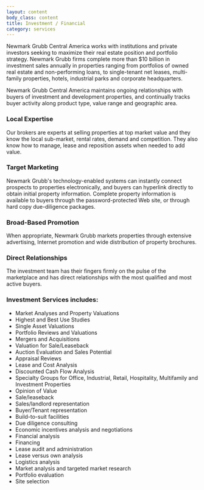 ```yaml
---
layout: content
body_class: content
title: Investment / Financial
category: services
---
```

Newmark Grubb Central America works with institutions and private investors seeking to maximize their real estate position and portfolio strategy. Newmark Grubb firms complete more than $10 billion in investment sales annually in properties ranging from portfolios of owned real estate and non-performing loans, to single-tenant net leases, multi-family properties, hotels, industrial parks and corporate headquarters.

Newmark Grubb Central America maintains ongoing relationships with buyers of investment and development properties, and continually tracks buyer activity along product type, value range and geographic area.

### Local Expertise

Our brokers are experts at selling properties at top market value and they know the local sub-market, rental rates, demand and competition. They also know how to manage, lease and reposition assets when needed to add value.

### Target Marketing

Newmark Grubb's technology-enabled systems can instantly connect prospects to properties electronically, and buyers can hyperlink directly to obtain initial property information. Complete property information is available to buyers through the password-protected Web site, or through hard copy due-diligence packages.

### Broad-Based Promotion

When appropriate, Newmark Grubb markets properties through extensive advertising, Internet promotion and wide distribution of property brochures.

### Direct Relationships

The investment team has their fingers firmly on the pulse of the marketplace and has direct relationships with the most qualified and most active buyers.

### Investment Services includes:

- Market Analyses and Property Valuations
- Highest and Best Use Studies
- Single Asset Valuations
- Portfolio Reviews and Valuations
- Mergers and Acquisitions
- Valuation for Sale/Leaseback
- Auction Evaluation and Sales Potential
- Appraisal Reviews
- Lease and Cost Analysis
- Discounted Cash Flow Analysis
- Specialty Groups for Office, Industrial, Retail, Hospitality, Multifamily and Investment Properties
- Opinion of Value
- Sale/leaseback
- Sales/landlord representation
- Buyer/Tenant representation
- Build-to-suit facilities
- Due diligence consulting
- Economic incentives analysis and negotiations
- Financial analysis
- Financing
- Lease audit and administration
- Lease versus own analysis
- Logistics analysis
- Market analysis and targeted market research
- Portfolio evaluation
- Site selection

